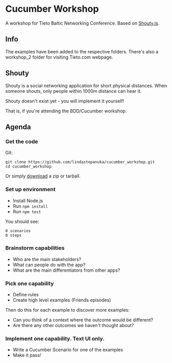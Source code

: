 # Cucumber Workshop

A workshop for Tieto Baltic Networking Conference. Based on [Shouty.js](https://github.com/cucumber-ltd/shouty.js).

## Info

The examples have been added to the respective folders. There's also a workshop_2 folder for visiting Tieto.com webpage.

## Shouty

Shouty is a social networking application for short physical distances.
When someone shouts, only people within 1000m distance can hear it.

Shouty doesn't exist yet - you will implement it yourself!

That is, if you're attending the BDD/Cucumber workshop.

## Agenda

### Get the code

Git:

    git clone https://github.com/lindastepanuka/cucumber_workshop.git
    cd cucumber_workshop

Or simply [download](https://github.com/lindastepanuka/cucumber_workshop/releases) a zip or tarball.

### Set up environment

* Install Node.js
* Run `npm install`
* Run `npm test`

You should see:

    0 scenarios
    0 steps

### Brainstorm capabilities

* Who are the main stakeholders?
* What can people do with the app?
* What are the main differentiators from other apps?

### Pick one capability

* Define rules
* Create high level examples (Friends episodes)

Then do this for each example to discover more examples:

* Can you think of a context where the outcome would be different?
* Are there any other outcomes we haven't thought about?

### Implement one capability. Text UI only.

* Write a Cucumber Scenario for one of the examples
* Make it pass!
